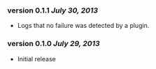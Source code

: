### version 0.1.1 *July 30, 2013*
* Logs that no failure was detected by a plugin.

### version 0.1.0 *July 29, 2013*
* Initial release
